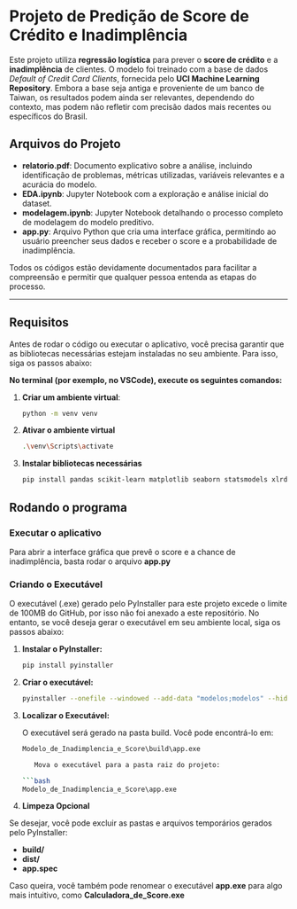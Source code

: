 # Projeto de Predição de Score de Crédito e Inadimplência

Este projeto utiliza **regressão logística** para prever o **score de crédito** e a **inadimplência** de clientes. O modelo foi treinado com a base de dados *Default of Credit Card Clients*, fornecida pelo **UCI Machine Learning Repository**. Embora a base seja antiga e proveniente de um banco de Taiwan, os resultados podem ainda ser relevantes, dependendo do contexto, mas podem não refletir com precisão dados mais recentes ou específicos do Brasil.

## Arquivos do Projeto

- **relatorio.pdf**: Documento explicativo sobre a análise, incluindo identificação de problemas, métricas utilizadas, variáveis relevantes e a acurácia do modelo.
- **EDA.ipynb**: Jupyter Notebook com a exploração e análise inicial do dataset.
- **modelagem.ipynb**: Jupyter Notebook detalhando o processo completo de modelagem do modelo preditivo.
- **app.py**: Arquivo Python que cria uma interface gráfica, permitindo ao usuário preencher seus dados e receber o score e a probabilidade de inadimplência.

Todos os códigos estão devidamente documentados para facilitar a compreensão e permitir que qualquer pessoa entenda as etapas do processo.

---

## Requisitos

Antes de rodar o código ou executar o aplicativo, você precisa garantir que as bibliotecas necessárias estejam instaladas no seu ambiente. Para isso, siga os passos abaixo:

**No terminal (por exemplo, no VSCode), execute os seguintes comandos:**

1. **Criar um ambiente virtual**:
   
   ```bash
   python -m venv venv

2. **Ativar o ambiente virtual**

   ```bash
   .\venv\Scripts\activate

3. **Instalar bibliotecas necessárias**

   ```bash
   pip install pandas scikit-learn matplotlib seaborn statsmodels xlrd

## Rodando o programa

### Executar o aplicativo

Para abrir a interface gráfica que prevê o score e a chance de inadimplência, basta rodar o arquivo **app.py**

### Criando o Executável

O executável (.exe) gerado pelo PyInstaller para este projeto excede o limite de 100MB do GitHub, por isso não foi anexado a este repositório. No entanto, se você deseja gerar o executável em seu ambiente local, siga os passos abaixo:

1. **Instalar o PyInstaller:**

   ```bash
   pip install pyinstaller

2. **Criar o executável:**

   ```bash
   pyinstaller --onefile --windowed --add-data "modelos;modelos" --hidden-import sklearn app.py

3. **Localizar o Executável:**

   O executável será gerado na pasta build. Você pode encontrá-lo em:

   ```bash
   Modelo_de_Inadimplencia_e_Score\build\app.exe

      Mova o executável para a pasta raiz do projeto:

   ```bash
   Modelo_de_Inadimplencia_e_Score\app.exe

4. **Limpeza Opcional**

Se desejar, você pode excluir as pastas e arquivos temporários gerados pelo PyInstaller:
- **build/**
- **dist/**
- **app.spec**

Caso queira, você também pode renomear o executável **app.exe** para algo mais intuitivo, como **Calculadora_de_Score.exe**
